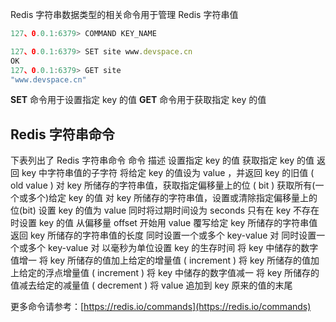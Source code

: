 

Redis 字符串数据类型的相关命令用于管理 Redis 字符串值

```js 
127、0.0.1:6379> COMMAND KEY_NAME
```

```js 
127、0.0.1:6379> SET site www.devspace.cn 
OK
127、0.0.1:6379> GET site   
"www.devspace.cn"
```

**SET** 命令用于设置指定 key 的值
**GET** 命令用于获取指定 key 的值

## Redis 字符串命令

下表列出了 Redis 字符串命令
命令 描述 设置指定 key 的值 获取指定 key 的值 返回 key 中字符串值的子字符 将给定 key 的值设为 value ，并返回 key 的旧值 ( old value ) 对 key 所储存的字符串值，获取指定偏移量上的位 ( bit ) 获取所有(一个或多个)给定 key 的值 对 key 所储存的字符串值，设置或清除指定偏移量上的位(bit) 设置 key 的值为 value 同时将过期时间设为 seconds 只有在 key 不存在时设置 key 的值 从偏移量 offset 开始用 value 覆写给定 key 所储存的字符串值 返回 key 所储存的字符串值的长度 同时设置一个或多个 key-value 对 同时设置一个或多个 key-value 对 以毫秒为单位设置 key 的生存时间 将 key 中储存的数字值增一 将 key 所储存的值加上给定的增量值 ( increment ) 将 key 所储存的值加上给定的浮点增量值 ( increment ) 将 key 中储存的数字值减一 将 key 所储存的值减去给定的减量值 ( decrement ) 将 value 追加到 key 原来的值的末尾

更多命令请参考：[https://redis.io/commands](https://redis.io/commands)

